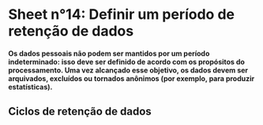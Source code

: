 # Sheet n°14: Definir um período de retenção de dados

#### Os dados pessoais não podem ser mantidos por um período indeterminado: isso deve ser definido de acordo com os propósitos do processamento. Uma vez alcançado esse objetivo, os dados devem ser arquivados, excluídos ou tornados anônimos (por exemplo, para produzir estatísticas).

## Ciclos de retenção de dados



